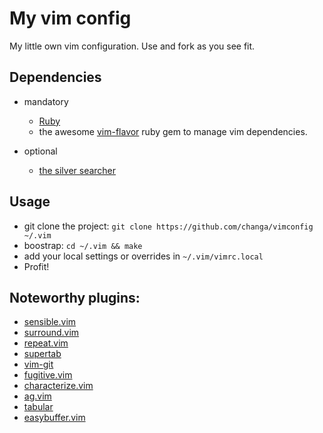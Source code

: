 # My vim config


My little own vim configuration. Use and fork as you see fit.


## Dependencies

  * mandatory
    * [Ruby](http://www.ruby-lang.org/)
    * the awesome [vim-flavor](https://github.com/kana/vim-flavor) ruby gem to
      manage vim dependencies.

  * optional
    * [the silver searcher](https://github.com/ggreer/the_silver_searcher)

## Usage

  * git clone the project: `git clone https://github.com/changa/vimconfig ~/.vim`
  * boostrap: `cd ~/.vim && make`
  * add your local settings or overrides in `~/.vim/vimrc.local`
  * Profit!


## Noteworthy plugins:

 * [sensible.vim](https://github.com/tpope/vim-sensible)
 * [surround.vim](https://github.com/tpope/vim-/ensible)
 * [repeat.vim](https://github.com/tpope/vim-repeat)
 * [supertab](https://github.com/ervandew/supertab)
 * [vim-git](https://github.com/tpope/vim-git)
 * [fugitive.vim](https://github.com/tpope/vim-fugitive)
 * [characterize.vim](https://github.com/tpope/vim-characterize)
 * [ag.vim](https://github.com/vim-scripts/ag.vim)
 * [tabular](https://github.com/godlygeek/tabular)
 * [easybuffer.vim](https://github.com/vim-scripts/easybuffer.vim)
